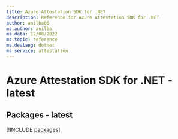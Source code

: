 ```yaml
---
title: Azure Attestation SDK for .NET
description: Reference for Azure Attestation SDK for .NET
author: anilba06
ms.author: anilba
ms.data: 12/08/2022
ms.topic: reference
ms.devlang: dotnet
ms.service: attestation
---
```

# Azure Attestation SDK for .NET - latest
## Packages - latest
[!INCLUDE [packages](attestation-index.md)]